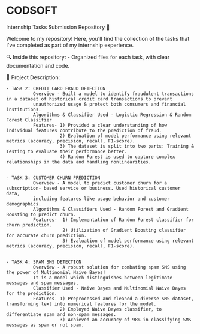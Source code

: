 # CODSOFT
Internship Tasks Submission Repository 📁
<br>

Welcome to my repository! Here, you'll find the collection of the tasks that I've completed as part of my internship experience. 

🔍 Inside this repository:
    - Organized files for each task, with clear documentation and code. <br>
  
📁 Project Description:


    - TASK 2: CREDIT CARD FRAUD DETECTION
              Overview - Built a model to identify fraudulent transactions in a dataset of historical credit card transactions to prevent         
              unauthorized usage & protect both consumers and financial institutions.
              Algorithms & Classifier Used - Logistic Regression & Random Forest Classifier
              Features- 1) Provided a clear understanding of how individual features contribute to the prediction of fraud.
                        2) Evaluation of model performance using relevant metrics (accuracy, precision, recall, F1-score).
                        3) The dataset is split into two parts: Training & Testing to evaluate their performance better.
                        4) Random Forest is used to capture complex relationships in the data and handling nonlinearities.

                        
    - TASK 3: CUSTOMER CHURN PREDICTION
              Overview - A model to predict customer churn for a subscription- based service or business. Used historical customer data,         
              including features like usage behavior and customer demographics.
              Algorithms & Classifiers Used - Random Forest and Gradient Boosting to predict churn. 
              Features-  1) Implementation of Random Forest classifier for churn prediction.
                         2) Utilization of Gradient Boosting classifier for accurate churn prediction.
                         3) Evaluation of model performance using relevant metrics (accuracy, precision, recall, F1-score).
                         

    - TASK 4: SPAM SMS DETECTION
              Overview - A robust solution for combating spam SMS using the power of Multinomial Naive Bayes!
              It is a model which distinguishes between legitimate messages and spam messages.
              Classifier Used - Naive Bayes and Multinomial Naive Bayes for the prediction.
              Features- 1) Preprocessed and cleaned a diverse SMS dataset, transforming text into numerical features for the model.
                        2) Employed Naive Bayes classifier, to differentiate spam and non-spam messages.
                        3) Achieved an accuracy of 98% in classifying SMS messages as spam or not spam.

